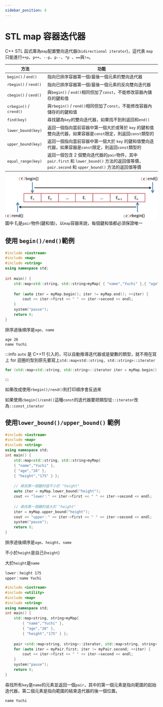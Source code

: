 ```yaml
---
sidebar_position: 4
---
```


# STL map 容器迭代器

C++ STL 函式庫為`map`配置雙向迭代器(`bidirectional iterator`)，這代表 `map` 只能進行`++p`、`p++`、`--p`、`p--`、`*p `、`==`與`!=`。

| 方法                    | 功能                                                                                                                                              |
| ----------------------- | ------------------------------------------------------------------------------------------------------------------------------------------------- |
| `begin()` / `end()`     | 指向已排序容器第一個/最後一個元素的雙向迭代器                                                                                                     |
| `rbegin()` / `rend()`   | 指向已排序容器第一個/最後一個元素的反向雙向迭代器                                                                                                 |
| `cbegin()` / `cend()`   | 與`begin()` / `end()`相同但加了`const`，不能修改容器內儲存的鍵和值                                                                                |
| `crbegin()` / `crend()` | 與`rbegin()` / `rend()`相同但加了`const`，不能修改容器內儲存的的鍵和值                                                                            |
| `find(key)`             | 尋找鍵為`key`的雙向迭代器，如果找不到則返回和`end()`                                                                                              |
| `lower_bound(key)`      | 返回一個指向當前容器中第一個大於或等於 `key` 的鍵和值雙向迭代器，如果容器是`const`限定，則返回`const`類型的                                       |
| `upper_bound(key)`      | 返回一個指向當前容器中第一個大於 `key` 的鍵和值雙向迭代器，如果容器是`const`限定，則返回`const`類型的                                             |
| `equal_range(key)`      | 返回一個包含 2 個雙向迭代器的`pair`物件，其中 `pair.first` 和 `lower_bound()` 方法的返回值等價，`pair.second` 和 `upper_bound()` 方法的返回值等價 |

![表1方法](../img/C/STL_map_iterator/map_methods.gif)
圖中 E<sub>i</sub>是`pair`物件(鍵和值)，以`map`容器來說，每個鍵和值都必須保證唯一

## 使用 `begin()/end()`範例

```cpp
#include <iostream>
#include <map>
#include <string>
using namespace std;

int main() {
	std::map<std::string, std::string>myMap{ { "name","Yuchi" },{ "age","26" } };

	for (auto iter = myMap.begin(); iter != myMap.end(); ++iter) {
		cout << iter->first << " " << iter->second << endl;
	}
	system("pause");
	return 0;
}

```

排序過後順序是`age`、`name`

```
age 26
name Yuchi
```

:::info
`auto` 是 C++11 引入的，可以自動推導迭代器或是變數的類型，就不用在寫上
for 迴圈的型別原先要寫上`std::map<std::string, std::string>::iterator`

```cpp
for (std::map<std::string, std::string>::iterator iter = myMap.begin(); iter != myMap.end(); ++iter) {
```

:::

如果改成使用`rbegin()/rend()`則打印順序會反過來

如果使用`cbegin()/cend()`這種`const`的迭代器要把類型從`::iterator`改為`::const_iterator`

## 使用`lower_bound()/upper_bound()` 範例

```cpp
#include <iostream>
#include <map>
#include <string>
using namespace std;
int main() {
	std::map<std::string, std::string>myMap{
	{ "name","Yuchi" },
	{ "age","26" },
	{ "height","175" } };

	// 尋找第一個鍵的值不小於 "height"
	auto iter = myMap.lower_bound("height");
	cout << "lower：" << iter->first << " " << iter->second << endl;

	// 尋找第一個鍵的值大於 "height"
	iter = myMap.upper_bound("height");
	cout << "upper：" << iter->first << " " << iter->second << endl;
	system("pause");
	return 0;
}
```

排序過後順序是`age`、`height`、`name`

不小於`height`是自己(`height`)

大於`height`是`name`

```
lower：height 175
upper：name Yuchi
```

```cpp
#include <iostream>
#include <utility>
#include <map>
#include <string>
using namespace std;
int main() {
	std::map<string, string>myMap{
		{ "name","Yuchi" },
		{ "age","26" },
		{ "height","175" } };

	pair <std::map<string, string>::iterator, std::map<string, string>::iterator> myPair = myMap.equal_range("name");
	for (auto iter = myPair.first; iter != myPair.second; ++iter) {
		cout << iter->first << " " << iter->second << endl;
	}
	system("pause");
	return 0;
}
```

尋找所有`key`是`name`的元素並返回一個`pair`，其中的第一個元素是指向範圍的起始迭代器，第二個元素是指向範圍的結束迭代器的後一個位置。

```
name Yuchi
```

